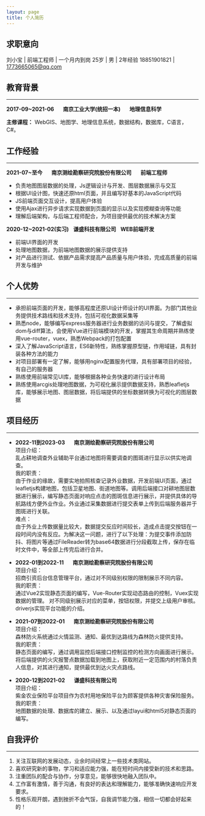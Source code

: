 ```yaml
---
layout: page
title: 个人简历
---
```




## 求职意向

  刘小宝 | 前端工程师 | 一个月内到岗
  25岁 | 男 | 2年经验
  18851901821 | 1773665065@qq.com

## 教育背景
---
  **2017-09~2021-06**&nbsp;&nbsp;&nbsp;&nbsp;&nbsp;&nbsp;**南京工业大学(统招一本)**&nbsp;&nbsp;&nbsp;&nbsp;&nbsp;&nbsp;**地理信息科学**  
  
  **主修课程：** WebGIS、地图学、地理信息系统，数据结构，数据库，C语言，C#。

## 工作经验
---
  **2021-07~至今**&nbsp;&nbsp;&nbsp;&nbsp;&nbsp;&nbsp;**南京测绘勘察研究院股份有限公司**&nbsp;&nbsp;&nbsp;&nbsp;&nbsp;&nbsp;**前端工程师**
  
- 负责地图图层数据的处理，Js逻辑设计与开发、图层数据展示与交互
- 根据UI设计图，快速还原html页面，并且编写好基本的JavaScript代码
- JS前端页面交互设计，提高用户体验
- 使用Ajax进行异步请求实现数据到页面的显示以及实现模糊查询等功能
- 理解后端架构，与后端工程师配合，为项目提供最优的技术解决方案
     	
**2020-12~2021-02(实习)**&nbsp;&nbsp;&nbsp;**谦盛科技有限公司**&nbsp;&nbsp;&nbsp;**WEB前端开发**
  
- 前端UI界面的开发
- 处理地图数据，为前端地图数据的展示提供支持
- 对产品进行测试、依据产品需求提高产品质量与用户体验，完成高质量的前端开发与维护  

## 个人优势
---
- 承担前端页面的开发，能够高程度还原UI设计师设计的UI界面。为部门其他业务提供技术路线和技术支持，包括可视化数据采集等  
-  熟悉node，能够编写express服务器进行业务数据的访问与提交，了解虚拟dom与diff算法，会使用Vue进行前端模块的开发，掌握其生命周期并熟练使用vue-router，vuex，熟悉Webpack的打包配置  
- 深入了解JavaScript语言，ES6新特性，熟练掌握原型链，作用域链，具有封装各种方法的能力  
- 对项目部署有一定了解，能够用nginx配置服务代理，具有部署项目的经验，有自己的服务器  
- 熟练使用前端常见UI库，能够根据各种业务快速的进行设计布局  
- 熟练使用arcgis处理地图数据，为可视化展示提供数据支持，熟悉leafletjs库，能够展示地图、图层数据，将后端提供的坐标数据转换为可视化的图层数据  

## 项目经历
---

- **2022-11到2023-03**&nbsp;&nbsp;&nbsp;&nbsp;&nbsp;&nbsp;**南京测绘勘察研究院股份有限公司**  
项目介绍：  
乱占耕地调查外业辅助平台通过地图将需要调查的图斑进行显示以供实地调查。  
我的职责：  
由于作业的缘故，需要实地拍照核查记录外业数据，开发前端UI页面，通过leafletjs构建地图，包括卫星地图、街道地图等。调用后端接口对耕地图层数据进行展示，编写静态页面对响应点击的图斑信息进行展示，并提供具体的导航路线方便外业作业。外业通过采集数据进行提交表单上传到后端服务器并于图斑进行关联。    
难点：  
由于外业上传数据量比较大，数据提交反应时间较长，造成点击提交按钮在一段时间内没有反应。为解决这一问题，进行了以下处理：为提交事件添加防抖、将图片等通过FileReader转为base64数据进行分段截取上传，保存在临时文件中，等全部上传完后进行合并。

- **2022-01到2022-11**&nbsp;&nbsp;&nbsp;&nbsp;&nbsp;&nbsp;**南京测绘勘察研究院股份有限公司**  
项目介绍：  
招商引资后台信息管理平台，通过对不同级别权限的限制展示不同内容。  
我的职责：  
通过Vue2实现静态页面的编写，Vue-Router实现动态路由的控制，Vuex实现数据的管理。
对不同级别展示对应的菜单，按钮权限，并提交上级用户审核。driverjs实现平台功能的介绍。

- **2021-07到2022-01**&nbsp;&nbsp;&nbsp;&nbsp;&nbsp;&nbsp;**南京测绘勘察研究院股份有限公司**  
项目介绍：  
森林防火系统通过火情监测、通知、最优到达路线为森林防火提供支持。  
我的职责：  
静态页面的编写，通过调用监控后端接口控制监控的检测方向画面进行展示。  
将后端提供的火灾报警点数据加载到地图上，获取附近一定范围内的村落负责人信息，对其进行通知，提供最优到达火灾点路线。

- **2020-12到2021-02**&nbsp;&nbsp;&nbsp;&nbsp;&nbsp;&nbsp;**谦盛科技有限公司**  
项目介绍：  
紫金农业保险平台项目作为农村用地保险平台为顾客提供各种灾害保险服务。  
我的职责：  
地图数据的处理、数据库的建立、展示、以及通过layui和html5对静态页面的编写。

## 自我评价
---
1. 关注互联网的发展动态，业余时间经常上一些技术类网站。  
2. 喜欢研究新的事物，学习和适应能力强，能在短时间内接受新的技术和思路。  
3. 注重团队的配合与协作，分享意见，能够很快地融入团队中。  
4. 工作富有激情，善于沟通，有良好的表达和理解能力，能够准确快速响应开发要求。  
5. 性格乐观开朗，遇到挫折不会气馁，自我调节能力强，相信一切都会好起来的！  
